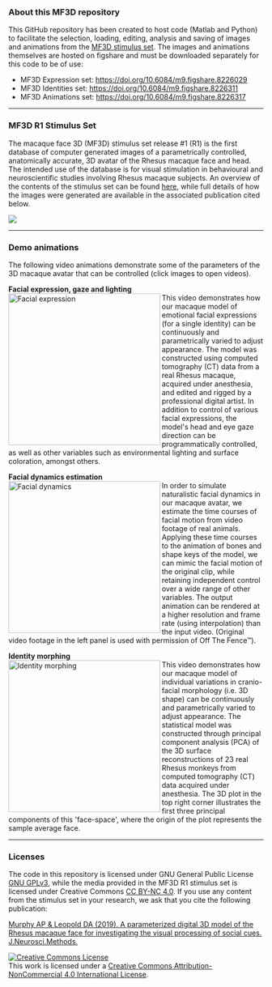 ### About this MF3D repository
This GitHub repository has been created to host code (Matlab and Python) to facilitate the selection, loading, editing, analysis and saving of images and animations from the [MF3D stimulus set](https://figshare.com/projects/MF3D_Release_1_A_visual_stimulus_set_of_parametrically_controlled_CGI_macaque_faces_for_research/64544). The images and animations themselves are hosted on figshare and must be downloaded separately for this code to be of use:
* MF3D Expression set: https://doi.org/10.6084/m9.figshare.8226029
* MF3D Identities set: https://doi.org/10.6084/m9.figshare.8226311
* MF3D Animations set: https://doi.org/10.6084/m9.figshare.8226317

---

### MF3D R1 Stimulus Set

The macaque face 3D (MF3D) stimulus set release #1 (R1) is the first database of computer generated images of a parametrically controlled, anatomically accurate, 3D avatar of the Rhesus macaque face and head. The intended use of the database is for visual stimulation in behavioural and neuroscientific studies involving Rhesus macaque subjects. An overview of the contents of the stimulus set can be found [here](https://github.com/MonkeyGone2Heaven/MF3D/wiki/MF3D-Release-%231), while full details of how the images were generated are available in the associated publication cited below. 

![](https://user-images.githubusercontent.com/7523776/58911022-ef7b2000-86e4-11e9-8a6a-ef9a44206a4e.png)

---

### Demo animations

The following video animations demonstrate some of the parameters of the 3D macaque avatar that can be controlled (click images to open videos).


**Facial expression, gaze and lighting**<br>
<a href="http://player.vimeo.com/video/326460055?autoplay=1" target="_blank">
<img align="left" src="https://user-images.githubusercontent.com/7523776/58974070-8ef4ed00-878f-11e9-82d4-1fef0473dcae.png" width="300" alt="Facial expression"></a>
This video demonstrates how our macaque model of emotional facial expressions (for a single identity) can be continuously and parametrically varied to adjust appearance. The model was constructed using computed tomography (CT) data from a real Rhesus macaque, acquired under anesthesia, and edited and rigged by a professional digital artist. In addition to control of various facial expressions, the model's head and eye gaze direction can be programmatically controlled, as well as other variables such as environmental lighting and surface coloration, amongst others.<br>


**Facial dynamics estimation**<br>
<a href="http://player.vimeo.com/video/329805226?autoplay=1" target="_blank">
<img align="left" src="https://user-images.githubusercontent.com/7523776/58974071-8ef4ed00-878f-11e9-8a31-c85cdcded431.png" width="300" alt="Facial dynamics"></a>
In order to simulate naturalistic facial dynamics in our macaque avatar, we estimate the time courses of facial motion from video footage of real animals. Applying these time courses to the animation of bones and shape keys of the model, we can mimic the facial motion of the original clip, while retaining independent control over a wide range of other variables. The output animation can be rendered at a higher resolution and frame rate (using interpolation) than the input video. (Original video footage in the left panel is used with permission of Off The Fence™).<br>
 

**Identity morphing**<br>
<a href="http://player.vimeo.com/video/323447440?autoplay=1" target="_blank">
<img align="left" src="https://user-images.githubusercontent.com/7523776/58974073-8ef4ed00-878f-11e9-84f7-38b6fb8e15b4.png" width="300" alt="Identity morphing"></a>
This video demonstrates how our macaque model of individual variations in cranio-facial morphology (i.e. 3D shape) can be continuously and parametrically varied to adjust appearance. The statistical model was constructed through principal component analysis (PCA) of the 3D surface reconstructions of 23 real Rhesus monkeys from computed tomography (CT) data acquired under anesthesia. The 3D plot in the top right corner illustrates the first three principal components of this 'face-space', where the origin of the plot represents the sample average face.

 

---

### Licenses
The code in this repository is licensed under GNU General Public License [GNU GPLv3](https://choosealicense.com/licenses/gpl-3.0/#), while the media provided in the MF3D R1 stimulus set is licensed under Creative Commons [CC BY-NC 4.0](http://creativecommons.org/licenses/by-nc/4.0/).
If you use any content from the stimulus set in your research, we ask that you cite the following publication:

[Murphy AP & Leopold DA (2019). A parameterized digital 3D model of the Rhesus macaque face for investigating the visual processing of social cues. J.Neurosci.Methods. ](https://www.sciencedirect.com/journal/journal-of-neuroscience-methods)

<a rel="license" href="http://creativecommons.org/licenses/by-nc/4.0/"><img alt="Creative Commons License" style="border-width:0" src="https://i.creativecommons.org/l/by-nc/4.0/88x31.png" /></a><br />This work is licensed under a <a rel="license" href="http://creativecommons.org/licenses/by-nc/4.0/">Creative Commons Attribution-NonCommercial 4.0 International License</a>.
